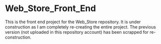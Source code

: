 # Web_Store_Front_End
This is the front end project for the Web_Store repository.  It is under construction as I am completely re-creating the entire project.  The previous version (not uploaded in this repository account) has been scrapped for re-construction.
